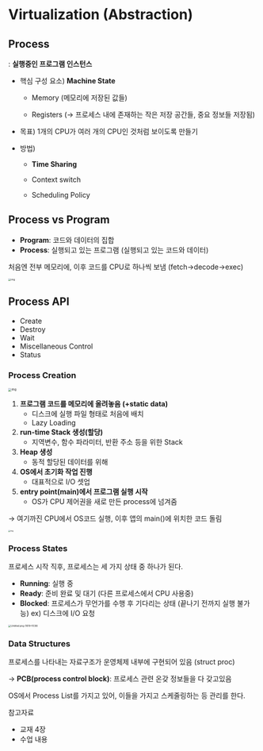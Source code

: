 # Virtualization (Abstraction)

## Process

: **실행중인 프로그램 인스턴스**

- 핵심 구성 요소) **Machine State**

  - Memory (메모리에 저장된 값들)

  - Registers (→ 프로세스 내에 존재하는 작은 저장 공간들, 중요 정보들 저장됨)

- 목표) 1개의 CPU가 여러 개의 CPU인 것처럼 보이도록 만들기

- 방법)

  - **Time Sharing**

  - Context switch

  - Scheduling Policy



## Process vs Program

- **Program**: 코드와 데이터의 집합
- **Process**: 실행되고 있는 프로그램 (실행되고 있는 코드와 데이터)

처음엔 전부 메모리에, 이후 코드를 CPU로 하나씩 보냄 (fetch→decode→exec)

<img src="https://s3.us-west-2.amazonaws.com/secure.notion-static.com/355f0bc5-08cd-4c11-93fa-33e5d64a87a0/Untitled.png?X-Amz-Algorithm=AWS4-HMAC-SHA256&X-Amz-Content-Sha256=UNSIGNED-PAYLOAD&X-Amz-Credential=AKIAT73L2G45EIPT3X45%2F20220331%2Fus-west-2%2Fs3%2Faws4_request&X-Amz-Date=20220331T012454Z&X-Amz-Expires=86400&X-Amz-Signature=d2e32392fe8d5c5b8a974830ed02dba138366f81e6700fc95fb831d6660d4ac4&X-Amz-SignedHeaders=host&response-content-disposition=filename%20%3D%22Untitled.png%22&x-id=GetObject" alt="img" style="zoom: 33%;" />



## Process API

- Create
- Destroy
- Wait
- Miscellaneous Control
- Status



### Process Creation

<img src="https://s3.us-west-2.amazonaws.com/secure.notion-static.com/a261bd03-bb2e-458d-ba60-fc84600da70a/Untitled.png?X-Amz-Algorithm=AWS4-HMAC-SHA256&X-Amz-Content-Sha256=UNSIGNED-PAYLOAD&X-Amz-Credential=AKIAT73L2G45EIPT3X45%2F20220331%2Fus-west-2%2Fs3%2Faws4_request&X-Amz-Date=20220331T013148Z&X-Amz-Expires=86400&X-Amz-Signature=f38e4876b4361efcac9b688035e3caf84fbb494d15a775b7473ed9b46640f1aa&X-Amz-SignedHeaders=host&response-content-disposition=filename%20%3D%22Untitled.png%22&x-id=GetObject" alt="img" style="zoom:40%;" />

1. **프로그램 코드를 메모리에 올려놓음 (+static data)**
   - 디스크에 실행 파일 형태로 처음에 배치
   - Lazy Loading
2. **run-time Stack 생성(할당)**
   - 지역변수, 함수 파라미터, 반환 주소 등을 위한 Stack
3. **Heap 생성**
   - 동적 할당된 데이터를 위해
4. **OS에서 초기화 작업 진행**
   - 대표적으로 I/O 셋업
5. **entry point(main)에서 프로그램 실행 시작**
   - OS가 CPU 제어권을 새로 만든 process에 넘겨줌

→ 여기까진 CPU에서 OS코드 실행, 이후 앱의 main()에 위치한 코드 돌림

<img src="https://s3.us-west-2.amazonaws.com/secure.notion-static.com/225294e1-4794-45b1-a596-dd1090cabd85/Untitled.png?X-Amz-Algorithm=AWS4-HMAC-SHA256&X-Amz-Content-Sha256=UNSIGNED-PAYLOAD&X-Amz-Credential=AKIAT73L2G45EIPT3X45%2F20220331%2Fus-west-2%2Fs3%2Faws4_request&X-Amz-Date=20220331T013220Z&X-Amz-Expires=86400&X-Amz-Signature=cac0c753063d3b4ac6d172c213ba07ddffaf722d3adabc4e4ab6b5c8dbdb5023&X-Amz-SignedHeaders=host&response-content-disposition=filename%20%3D%22Untitled.png%22&x-id=GetObject" alt="img" style="zoom: 25%;" />



### Process States

프로세스 시작 직후, 프로세스는 세 가지 상태 중 하나가 된다.

- **Running**: 실행 중
- **Ready**: 준비 완료 및 대기 (다른 프로세스에서 CPU 사용중)
- **Blocked**: 프로세스가 무언가를 수행 후 기다리는 상태 (끝나기 전까지 실행 불가능) ex) 디스크에 I/O 요청

<img src="https://s3.us-west-2.amazonaws.com/secure.notion-static.com/d42b7c96-769d-4849-92d8-1a60fb24edf3/Untitled.png?X-Amz-Algorithm=AWS4-HMAC-SHA256&X-Amz-Content-Sha256=UNSIGNED-PAYLOAD&X-Amz-Credential=AKIAT73L2G45EIPT3X45%2F20220331%2Fus-west-2%2Fs3%2Faws4_request&X-Amz-Date=20220331T013413Z&X-Amz-Expires=86400&X-Amz-Signature=686627f5feff857b78e758aa305169db5bbe36a75e4e6c905dba85ae00f78f61&X-Amz-SignedHeaders=host&response-content-disposition=filename%20%3D%22Untitled.png%22&x-id=GetObject" alt="Untitled.png (1619×1038)" style="zoom:33%;" />



### Data Structures

프로세스를 나타내는 자료구조가 운영체제 내부에 구현되어 있음 (struct proc)

→ **PCB(process control block)**: 프로세스 관련 온갖 정보들을 다 갖고있음



OS에서 Process List를 가지고 있어, 이들을 가지고 스케줄링하는 등 관리를 한다.





참고자료

- 교재 4장
- 수업 내용
